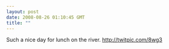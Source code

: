 ```yaml
---
layout: post
date: 2008-08-26 01:10:45 GMT
title: ""
---
```

Such a nice day for lunch on the river. http://twitpic.com/8wg3